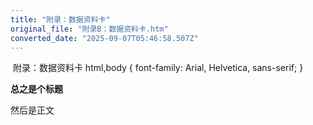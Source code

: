 ```yaml
---
title: "附录：数据资料卡"
original_file: "附录B：数据资料卡.htm"
converted_date: "2025-09-07T05:46:58.507Z"
---
```


﻿ 附录：数据资料卡   html,body { font-family: Arial, Helvetica, sans-serif; }

****总之是个标题****

然后是正文